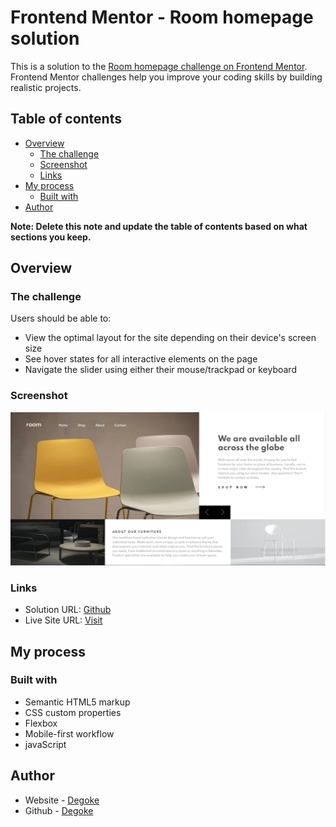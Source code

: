 # Frontend Mentor - Room homepage solution

This is a solution to the [Room homepage challenge on Frontend Mentor](https://www.frontendmentor.io/challenges/room-homepage-BtdBY_ENq). Frontend Mentor challenges help you improve your coding skills by building realistic projects. 

## Table of contents

- [Overview](#overview)
  - [The challenge](#the-challenge)
  - [Screenshot](#screenshot)
  - [Links](#links)
- [My process](#my-process)
  - [Built with](#built-with)
- [Author](#author)

**Note: Delete this note and update the table of contents based on what sections you keep.**

## Overview

### The challenge

Users should be able to:

- View the optimal layout for the site depending on their device's screen size
- See hover states for all interactive elements on the page
- Navigate the slider using either their mouse/trackpad or keyboard

### Screenshot

![](/images/screenshot.png)

### Links

- Solution URL: [Github](https://github.com/Degoke/room-homepage)
- Live Site URL: [Visit](https://room-homepage-six-teal.vercel.app/)

## My process

### Built with

- Semantic HTML5 markup
- CSS custom properties
- Flexbox
- Mobile-first workflow
- javaScript

## Author

- Website - [Degoke](https://degoke.github.io/personal-portfolio)
- Github - [Degoke](https://github.com/Degoke)

